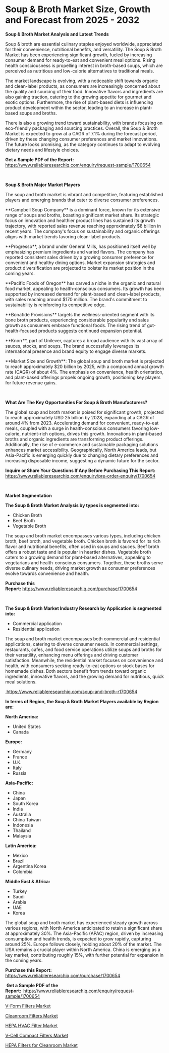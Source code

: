 <p><h1>Soup & Broth Market Size, Growth and Forecast from 2025 - 2032</h1></p><p><strong>Soup & Broth Market Analysis and Latest Trends</strong></p>
<p><p>Soup & broth are essential culinary staples enjoyed worldwide, appreciated for their convenience, nutritional benefits, and versatility. The Soup & Broth Market has been experiencing significant growth, fueled by increasing consumer demand for ready-to-eat and convenient meal options. Rising health consciousness is propelling interest in broth-based soups, which are perceived as nutritious and low-calorie alternatives to traditional meals.</p><p>The market landscape is evolving, with a noticeable shift towards organic and clean-label products, as consumers are increasingly concerned about the quality and sourcing of their food. Innovative flavors and ingredients are also gaining traction, catering to the growing appetite for gourmet and exotic options. Furthermore, the rise of plant-based diets is influencing product development within the sector, leading to an increase in plant-based soups and broths.</p><p>There is also a growing trend toward sustainability, with brands focusing on eco-friendly packaging and sourcing practices. Overall, the Soup & Broth Market is expected to grow at a CAGR of 7.1% during the forecast period, driven by these changing consumer preferences and market innovations. The future looks promising, as the category continues to adapt to evolving dietary needs and lifestyle choices.</p></p>
<p><strong>Get a Sample PDF of the Report:&nbsp;</strong> <a href="https://www.reliableresearchiq.com/enquiry/request-sample/1700654?utm_campaign=1159&utm_medium=2&utm_source=Github&utm_content=ia&utm_term=27032025&utm_id=soup-broth">https://www.reliableresearchiq.com/enquiry/request-sample/1700654</a></p>
<p>&nbsp;</p>
<p><strong>Soup & Broth Major Market Players</strong></p>
<p><p>The soup and broth market is vibrant and competitive, featuring established players and emerging brands that cater to diverse consumer preferences. </p><p>**Campbell Soup Company** is a dominant force, known for its extensive range of soups and broths, boasting significant market share. Its strategic focus on innovation and healthier product lines has sustained its growth trajectory, with reported sales revenue reaching approximately $8 billion in recent years. The company's focus on sustainability and organic offerings aligns with market trends favoring clean-label products.</p><p>**Progresso**, a brand under General Mills, has positioned itself well by emphasizing premium ingredients and varied flavors. The company has reported consistent sales driven by a growing consumer preference for convenient and healthy dining options. Market expansion strategies and product diversification are projected to bolster its market position in the coming years.</p><p>**Pacific Foods of Oregon** has carved a niche in the organic and natural food market, appealing to health-conscious consumers. Its growth has been supported by increased demand for plant-based and clean-label products, with sales reaching around $170 million. The brand's commitment to sustainability is reinforcing its competitive edge.</p><p>**Bonafide Provisions** targets the wellness-oriented segment with its bone broth products, experiencing considerable popularity and sales growth as consumers embrace functional foods. The rising trend of gut-health-focused products suggests continued expansion potential.</p><p>**Knorr**, part of Unilever, captures a broad audience with its vast array of sauces, stocks, and soups. The brand successfully leverages its international presence and brand equity to engage diverse markets.</p><p>**Market Size and Growth**: The global soup and broth market is projected to reach approximately $20 billion by 2025, with a compound annual growth rate (CAGR) of about 4%. The emphasis on convenience, health orientation, and plant-based offerings propels ongoing growth, positioning key players for future revenue gains.</p></p>
<p>&nbsp;</p>
<p><strong>What Are The Key Opportunities For Soup & Broth Manufacturers?</strong></p>
<p><p>The global soup and broth market is poised for significant growth, projected to reach approximately USD 25 billion by 2028, expanding at a CAGR of around 4% from 2023. Accelerating demand for convenient, ready-to-eat meals, coupled with a surge in health-conscious consumers favoring low-calorie, nutrient-rich options, drives this growth. Innovations in plant-based broths and organic ingredients are transforming product offerings. Additionally, the rise of e-commerce and sustainable packaging solutions enhances market accessibility. Geographically, North America leads, but Asia-Pacific is emerging quickly due to changing dietary preferences and increasing disposable income, suggesting a dynamic future for the sector.</p></p>
<p><strong>Inquire or Share Your Questions If Any Before Purchasing This Report:</strong> <a href="https://www.reliableresearchiq.com/enquiry/pre-order-enquiry/1700654?utm_campaign=1159&utm_medium=2&utm_source=Github&utm_content=ia&utm_term=27032025&utm_id=soup-broth">https://www.reliableresearchiq.com/enquiry/pre-order-enquiry/1700654</a></p>
<p>&nbsp;</p>
<p><strong>Market Segmentation</strong></p>
<p><strong>The Soup & Broth Market Analysis by types is segmented into:</strong></p>
<p><ul><li>Chicken Broth</li><li>Beef Broth</li><li>Vegetable Broth</li></ul></p>
<p><p>The soup and broth market encompasses various types, including chicken broth, beef broth, and vegetable broth. Chicken broth is favored for its rich flavor and nutritional benefits, often used in soups and sauces. Beef broth offers a robust taste and is popular in heartier dishes. Vegetable broth caters to a growing demand for plant-based alternatives, appealing to vegetarians and health-conscious consumers. Together, these broths serve diverse culinary needs, driving market growth as consumer preferences evolve towards convenience and health.</p></p>
<p><strong>Purchase this Report:&nbsp;</strong><a href="https://www.reliableresearchiq.com/purchase/1700654?utm_campaign=1159&utm_medium=2&utm_source=Github&utm_content=ia&utm_term=27032025&utm_id=soup-broth">https://www.reliableresearchiq.com/purchase/1700654</a></p>
<p>&nbsp;</p>
<p><strong>The Soup & Broth Market Industry Research by Application is segmented into:</strong></p>
<p><ul><li>Commercial application</li><li>Residential application</li></ul></p>
<p><p>The soup and broth market encompasses both commercial and residential applications, catering to diverse consumer needs. In commercial settings, restaurants, cafes, and food service operations utilize soups and broths for their versatility, enhancing menu offerings and driving customer satisfaction. Meanwhile, the residential market focuses on convenience and health, with consumers seeking ready-to-eat options or stock bases for homemade dishes. Both sectors benefit from trends toward organic ingredients, innovative flavors, and the growing demand for nutritious, quick meal solutions.</p></p>
<p><a href="https://www.reliableresearchiq.com/soup-and-broth-r1700654?utm_campaign=1159&utm_medium=2&utm_source=Github&utm_content=ia&utm_term=27032025&utm_id=soup-broth">&nbsp;https://www.reliableresearchiq.com/soup-and-broth-r1700654</a></p>
<p><strong>In terms of Region, the Soup & Broth Market Players available by Region are:</strong></p>
<p>
    <p> <strong> North America: </strong>
        <ul>
            <li>United States</li>
            <li>Canada</li>
        </ul>
        </p> 
    <p> <strong> Europe: </strong>
        <ul>
            <li>Germany</li>
            <li>France</li>
            <li>U.K.</li>
            <li>Italy</li>
            <li>Russia</li>
        </ul>
        </p> 
    <p> <strong> Asia-Pacific: </strong>
        <ul>
            <li>China</li>
            <li>Japan</li>
            <li>South Korea</li>
            <li>India</li>
            <li>Australia</li>
            <li>China Taiwan</li>
            <li>Indonesia</li>
            <li>Thailand</li>
            <li>Malaysia</li>
        </ul>
        </p> 
    <p> <strong> Latin America: </strong>
        <ul>
            <li>Mexico</li>
            <li>Brazil</li>
            <li>Argentina Korea</li>
            <li>Colombia</li>
        </ul>
        </p> 
    <p> <strong> Middle East & Africa: </strong>
        <ul>
            <li>Turkey</li>
            <li>Saudi</li>
            <li>Arabia</li>
            <li>UAE</li>
            <li>Korea</li>
        </ul>
    </p>
    </p>
<p><p>The global soup and broth market has experienced steady growth across various regions, with North America anticipated to retain a significant share at approximately 30%. The Asia-Pacific (APAC) region, driven by increasing consumption and health trends, is expected to grow rapidly, capturing around 25%. Europe follows closely, holding about 20% of the market. The USA remains a crucial player within North America. China is emerging as a key market, contributing roughly 15%, with further potential for expansion in the coming years.</p></p>
<p><strong>Purchase this Report: </strong><a href="https://www.reliableresearchiq.com/purchase/1700654?utm_campaign=1159&utm_medium=2&utm_source=Github&utm_content=ia&utm_term=27032025&utm_id=soup-broth">https://www.reliableresearchiq.com/purchase/1700654</a></p>
<p>&nbsp;<strong>Get a Sample PDF of the Report:&nbsp;&nbsp;</strong><a href="https://www.reliableresearchiq.com/enquiry/request-sample/1700654?utm_campaign=1159&utm_medium=2&utm_source=Github&utm_content=ia&utm_term=27032025&utm_id=soup-broth">https://www.reliableresearchiq.com/enquiry/request-sample/1700654</a></p>
<p><strong></strong></p>
<p><p><a href="https://github.com/resiebustin/Market-Research-Report-List-1/blob/main/v-form-filters-market.md?utm_campaign=1159&utm_medium=2&utm_source=Github&utm_content=ia&utm_term=27032025&utm_id=soup-broth">V-Form Filters Market</a></p><p><a href="https://github.com/sivyerloucks/Market-Research-Report-List-1/blob/main/cleanroom-filters-market.md?utm_campaign=1159&utm_medium=2&utm_source=Github&utm_content=ia&utm_term=27032025&utm_id=soup-broth">Cleanroom Filters Market</a></p><p><a href="https://github.com/safatabhee/Market-Research-Report-List-1/blob/main/hepa-hvac-filter-market.md?utm_campaign=1159&utm_medium=2&utm_source=Github&utm_content=ia&utm_term=27032025&utm_id=soup-broth">HEPA HVAC Filter Market</a></p><p><a href="https://github.com/rndwazeri/Market-Research-Report-List-1/blob/main/v-cell-compact-filters-market.md?utm_campaign=1159&utm_medium=2&utm_source=Github&utm_content=ia&utm_term=27032025&utm_id=soup-broth">V-Cell Compact Filters Market</a></p><p><a href="https://github.com/dubelsuehsik/Market-Research-Report-List-1/blob/main/hepa-filters-for-cleanroom-market.md?utm_campaign=1159&utm_medium=2&utm_source=Github&utm_content=ia&utm_term=27032025&utm_id=soup-broth">HEPA Filters for Cleanroom Market</a></p></p>